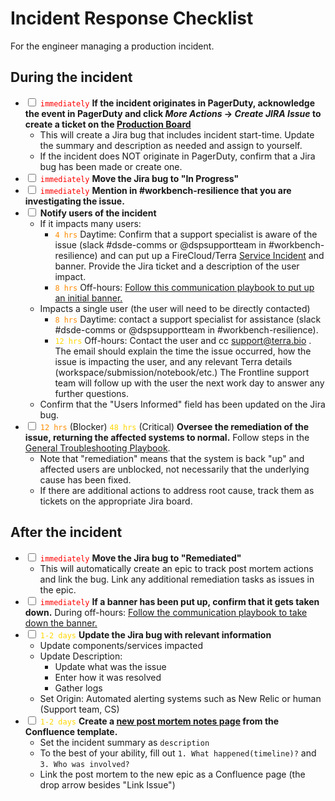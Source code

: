 # Incident Response Checklist
For the engineer managing a production incident.

## During the incident
- <input type='checkbox'> <span style="color:red">`immediately`</span> **If the incident originates in PagerDuty, acknowledge the event in PagerDuty and click *More Actions* -> *Create JIRA Issue* to create a ticket on the [Production Board](https://broadworkbench.atlassian.net/secure/RapidBoard.jspa?rapidView=88&projectKey=PROD)**
    - This will create a Jira bug that includes incident start-time.  Update the summary and description as needed and assign to yourself.
    - If the incident does NOT originate in PagerDuty, confirm that a Jira bug has been made or create one. 
- <input type='checkbox'> <span style="color:red">`immediately`</span> **Move the Jira bug to "In Progress"**
- <input type='checkbox'> <span style="color:red">`immediately`</span> **Mention in #workbench-resilience that you are investigating the issue.** 
- <input type='checkbox'> **Notify users of the incident**
    - If it impacts many users:
        - <span style="color:darkorange">`4 hrs`</span> Daytime: Confirm that a support specialist is aware of the issue (slack #dsde-comms or @dspsupportteam in #workbench-resilience) and can put up a FireCloud/Terra [Service Incident](https://broadinstitute.zendesk.com/hc/en-us/sections/360003692231-Service-Notifications) and banner. Provide the Jira ticket and a description of the user impact.
        - <span style="color:darkorange">`8 hrs`</span> Off-hours: [Follow this communication playbook to put up an initial banner.](https://docs.google.com/document/d/1E2qSIQECBBS0daWa_VXAOprdV5H_zvirgryTbxbPTDg/edit)
    - Impacts a single user (the user will need to be directly contacted)
        - <span style="color:darkorange">`8 hrs`</span> Daytime: contact a support specialist for assistance (slack #dsde-comms or @dspsupportteam in #workbench-resilience). 
        - <span style="color:gold">`12 hrs`</span> Off-hours: Contact the user and cc support@terra.bio . The email should explain the time the issue occurred, how the issue is impacting the user, and any relevant Terra details (workspace/submission/notebook/etc.) The Frontline support team will follow up with the user the next work day to answer any further questions.
    - Confirm that the "Users Informed" field has been updated on the Jira bug.
- <input type='checkbox'> <span style="color:darkorange">`12 hrs`</span> (Blocker) <span style="color:gold">`48 hrs`</span> (Critical) **Oversee the remediation of the issue, returning the affected systems to normal.**  Follow steps in the [General Troubleshooting Playbook](https://docs.google.com/document/d/1KUdZBrnedzCCYQTNNmUCn_NVgTvfVKby_dyU7Laq5g0/edit#).  
    - Note that "remediation" means that the system is back "up" and affected users are unblocked, not necessarily that the underlying cause has been fixed.
    - If there are additional actions to address root cause, track them as tickets on the appropriate Jira board.

## After the incident
- <input type='checkbox'> <span style="color:red">`immediately`</span> **Move the Jira bug to "Remediated"**
    - This will automatically create an epic to track post mortem actions and link the bug.  Link any additional remediation tasks as issues in the epic. 
- <input type='checkbox'> <span style="color:red">`immediately`</span> **If a banner has been put up, confirm that it gets taken down.** During off-hours: [Follow the communication playbook to take down the banner.](https://docs.google.com/document/d/1E2qSIQECBBS0daWa_VXAOprdV5H_zvirgryTbxbPTDg/edit)
- <input type='checkbox'> <span style="color:gold">`1-2 days`</span> **Update the Jira bug with relevant information**
    - Update components/services impacted
    - Update Description:
        - Update what was the issue
        - Enter how it was resolved
        - Gather logs
    - Set Origin: Automated alerting systems such as New Relic or human (Support team, CS)
- <input type='checkbox'> <span style="color:gold">`1-2 days`</span> **Create a [new post mortem notes page](https://broadworkbench.atlassian.net/wiki/spaces/AP/pages/702021656/Post+Mortems) from the Confluence template.**
    - Set the incident summary as `description`
    - To the best of your ability, fill out `1. What happened(timeline)?` and `3. Who was involved?`
    - Link the post mortem to the new epic as a Confluence page (the drop arrow besides "Link Issue")
